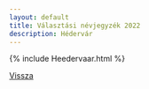 ```yaml
---
layout: default
title: Választási névjegyzék 2022
description: Hédervár
---
```


{% include Heedervaar.html %}

[Vissza](./)
